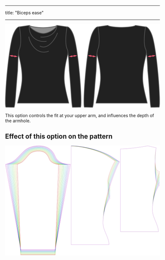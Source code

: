 - - -
title: "Biceps ease"
- - -

![The biceps ease option on Diana](./bicepsease.svg)

This option controls the fit at your upper arm, and influences the depth of the armhole.

## Effect of this option on the pattern

![This image shows the effect of this option by superimposing several variants that have a different value for this option](diana_bicepsease_sample.svg "Effect of this option on the pattern")
